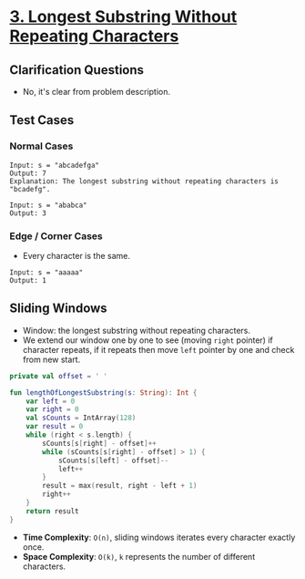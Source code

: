 # [3. Longest Substring Without Repeating Characters](https://leetcode.com/problems/longest-substring-without-repeating-characters/)

## Clarification Questions
* No, it's clear from problem description.

## Test Cases
### Normal Cases
```
Input: s = "abcadefga"
Output: 7
Explanation: The longest substring without repeating characters is "bcadefg".

Input: s = "ababca"
Output: 3
```
### Edge / Corner Cases
* Every character is the same.
```
Input: s = "aaaaa"
Output: 1
```

## Sliding Windows
* Window: the longest substring without repeating characters.
* We extend our window one by one to see (moving `right` pointer) if character repeats, if it repeats then move `left` pointer by one and check from new start.

```kotlin
private val offset = ' '

fun lengthOfLongestSubstring(s: String): Int {
    var left = 0
    var right = 0
    val sCounts = IntArray(128)
    var result = 0
    while (right < s.length) {
        sCounts[s[right] - offset]++
        while (sCounts[s[right] - offset] > 1) {
            sCounts[s[left] - offset]--
            left++
        }
        result = max(result, right - left + 1)
        right++
    }
    return result
}
```

* **Time Complexity**: `O(n)`, sliding windows iterates every character exactly once.
* **Space Complexity**: `O(k)`, `k` represents the number of different characters.